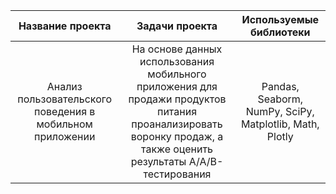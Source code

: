 | Название проекта | Задачи проекта | Используемые библиотеки |
| :-------------: |:------------------:| :-----:|
| Анализ пользовательского поведения в мобильном приложении | На основе данных использования мобильного приложения для продажи продуктов питания проанализировать воронку продаж, а также оценить результаты A/A/B-тестирования  | Pandas, Seaborm, NumPy, SciPy, Matplotlib, Math, Plotly |

